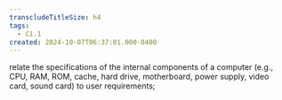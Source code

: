 ```yaml
---
transcludeTitleSize: h4
tags:
  - C1.1
created: 2024-10-07T06:37:01.000-0400
---
```

relate the specifications of the internal components of a computer (e.g., CPU, RAM, ROM, cache, hard drive, motherboard, power supply, video card, sound card) to user requirements;